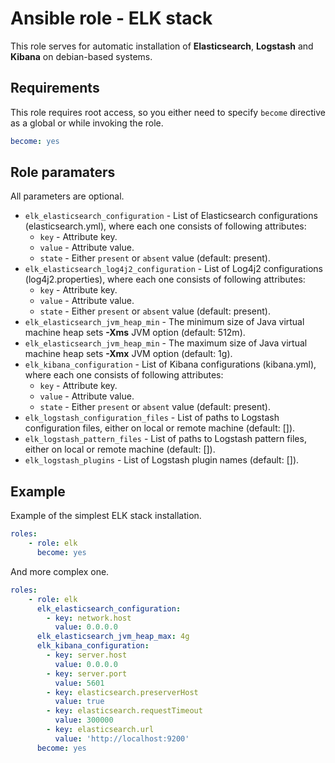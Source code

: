 # Ansible role - ELK stack

This role serves for automatic installation of **Elasticsearch**, **Logstash** and **Kibana** on debian-based systems.

## Requirements

This role requires root access, so you either need to specify `become` directive as a global or while invoking the role.

```yml
become: yes
```

## Role paramaters

All parameters are optional.

* `elk_elasticsearch_configuration` - List of Elasticsearch configurations (elasticsearch.yml), where each one consists of following attributes:
    * `key` - Attribute key.
    * `value` - Attribute value.
    * `state` - Either `present` or `absent` value (default: present).
* `elk_elasticsearch_log4j2_configuration` - List of Log4j2 configurations (log4j2.properties), where each one consists of following attributes:
    * `key` - Attribute key.
    * `value` - Attribute value.
    * `state` - Either `present` or `absent` value (default: present).
* `elk_elasticsearch_jvm_heap_min` - The minimum size of Java virtual machine heap sets **-Xms** JVM option (default: 512m).
* `elk_elasticsearch_jvm_heap_min` - The maximum size of Java virtual machine heap sets **-Xmx** JVM option (default: 1g).
* `elk_kibana_configuration` - List of Kibana configurations (kibana.yml), where each one consists of following attributes:
    * `key` - Attribute key.
    * `value` - Attribute value.
    * `state` - Either `present` or `absent` value (default: present).
* `elk_logstash_configuration_files` - List of paths to Logstash configuration files, either on local or remote machine (default: []).
* `elk_logstash_pattern_files` - List of paths to Logstash pattern files, either on local or remote machine (default: []).
* `elk_logstash_plugins` - List of Logstash plugin names (default: []).

## Example

Example of the simplest ELK stack installation.

```yml
roles:
    - role: elk
      become: yes
```

And more complex one.

```yml
roles:
    - role: elk
      elk_elasticsearch_configuration:
        - key: network.host
          value: 0.0.0.0
      elk_elasticsearch_jvm_heap_max: 4g
      elk_kibana_configuration:
        - key: server.host
          value: 0.0.0.0
        - key: server.port
          value: 5601
        - key: elasticsearch.preserverHost
          value: true
        - key: elasticsearch.requestTimeout
          value: 300000
        - key: elasticsearch.url
          value: 'http://localhost:9200'
      become: yes
```